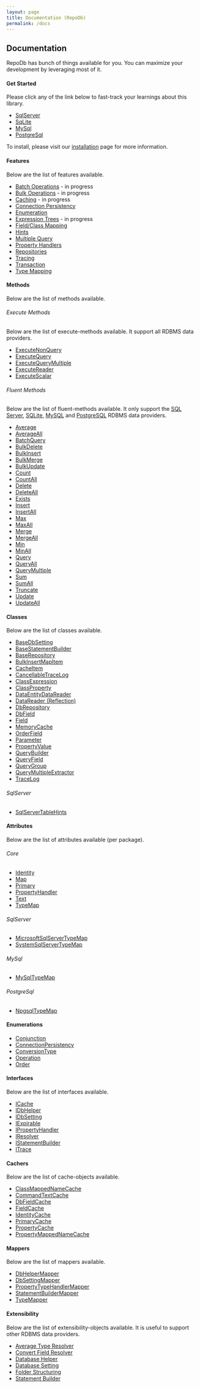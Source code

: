 ```yaml
---
layout: page
title: Documentation (RepoDb)
permalink: /docs
---
```


## Documentation

RepoDb has bunch of things available for you. You can maximize your development by leveraging most of it.

#### Get Started

Please click any of the link below to fast-track your learnings about this library.

- [SqlServer](/tutorials/getting-started)
- [SqLite](/tutorials/getting-started-sqlite)
- [MySql](/tutorials/getting-started-mysql)
- [PostgreSql](/tutorials/getting-started-postgresql)

To install, please visit our [installation](/tutorials/installation) page for more information.

#### Features

Below are the list of features available.

- [Batch Operations](/feature/batch-operations) - in progress
- [Bulk Operations](/feature/bulk-operations) - in progress
- [Caching](/feature/caching) - in progress
- [Connection Persistency](/feature/connectionpersistency)
- [Enumeration](/feature/enumeration)
- [Expression Trees](/feature/expression-trees) - in progress
- [Field/Class Mapping](/feature/fieldclassmapping)
- [Hints](/feature/hints)
- [Multiple Query](/feature/multiplequery)
- [Property Handlers](/feature/propertyhandlers)
- [Repositories](/feature/repositories)
- [Tracing](/feature/tracing)
- [Transaction](/feature/transaction)
- [Type Mapping](/feature/type-mapping)

#### Methods

Below are the list of methods available.

###### Execute Methods

Below are the list of execute-methods available. It support all RDBMS data providers.

- [ExecuteNonQuery](/operation/executenonquery)
- [ExecuteQuery](/operation/executequery)
- [ExecuteQueryMultiple](/operation/executequerymultiple)
- [ExecuteReader](/operation/executereader)
- [ExecuteScalar](/operation/executescalar)

###### Fluent Methods

Below are the list of fluent-methods available. It only support the [SQL Server](https://www.nuget.org/packages/RepoDb.SqlServer), [SQLite](https://www.nuget.org/packages/RepoDb.SqLite), [MySQL](https://www.nuget.org/packages/RepoDb.MySql) and  [PostgreSQL](https://www.nuget.org/packages/RepoDb.PostgreSql) RDBMS data providers.

- [Average](/operation/average)
- [AverageAll](/operation/averageall)
- [BatchQuery](/operation/batchquery)
- [BulkDelete](/operation/bulkdelete)
- [BulkInsert](/operation/bulkinsert)
- [BulkMerge](/operation/bulkmerge)
- [BulkUpdate](/operation/bulkupdate)
- [Count](/operation/count)
- [CountAll](/operation/countall)
- [Delete](/operation/delete)
- [DeleteAll](/operation/deleteall)
- [Exists](/operation/exists)
- [Insert](/operation/insert)
- [InsertAll](/operation/insertall)
- [Max](/operation/max)
- [MaxAll](/operation/maxall)
- [Merge](/operation/merge)
- [MergeAll](/operation/mergeall)
- [Min](/operation/min)
- [MinAll](/operation/minall)
- [Query](/operation/query)
- [QueryAll](/operation/queryall)
- [QueryMultiple](/operation/querymultiple)
- [Sum](/operation/sum)
- [SumAll](/operation/sumall)
- [Truncate](/operation/truncate)
- [Update](/operation/update)
- [UpdateAll](/operation/updateall)

#### Classes

Below are the list of classes available.

- [BaseDbSetting](/class/basedbsetting)
- [BaseStatementBuilder](/class/basestatementbuilder)
- [BaseRepository](/class/baserepository)
- [BulkInsertMapItem](/class/bulkinsertmapitem)
- [CacheItem](/class/cacheitem)
- [CancellableTraceLog](/class/cancellabletracelog)
- [ClassExpression](/class/classexpression)
- [ClassProperty](/class/classproperty)
- [DataEntityDataReader](/class/dataentitydatareader)
- [DataReader (Reflection)](/class/datareader)
- [DbRepository](/class/dbrepository)
- [DbField](/class/dbfield)
- [Field](/class/field)
- [MemoryCache](/class/memorycache)
- [OrderField](/class/orderfield)
- [Parameter](/class/parameter)
- [PropertyValue](/class/propertyvalue)
- [QueryBuilder](/class/querybuilder)
- [QueryField](/class/queryfield)
- [QueryGroup](/class/querygroup)
- [QueryMultipleExtractor](/class/querymultipleextractor)
- [TraceLog](/class/tracelog)

###### SqlServer

- [SqlServerTableHints](/class/sqlservertablehints)

#### Attributes

Below are the list of attributes available (per package).

###### Core

- [Identity](/attribute/identity)
- [Map](/attribute/map)
- [Primary](/attribute/primary)
- [PropertyHandler](/attribute/propertyhandler)
- [Text](/attribute/text)
- [TypeMap](/attribute/typemap)

###### SqlServer

- [MicrosoftSqlServerTypeMap](/attribute/microsoftsqlservertypemap)
- [SystemSqlServerTypeMap](/attribute/systemsqlservertypemap)

###### MySql

- [MySqlTypeMap](/attribute/mysqltypemap)

###### PostgreSql

- [NpgsqlTypeMap](/attribute/npgsqltypemap)

#### Enumerations

- [Conjunction](/enumeration/conjunction)
- [ConnectionPersistency](/enumeration/connectionpersistency)
- [ConversionType](/enumeration/conversiontype)
- [Operation](/enumeration/operation)
- [Order](/enumeration/order)

#### Interfaces

Below are the list of interfaces available.

- [ICache](/interface/icache)
- [IDbHelper](/interface/idbhelper)
- [IDbSetting](/interface/idbsetting)
- [IExpirable](/interface/iexpirable)
- [IPropertyHandler](/interface/ipropertyhandler)
- [IResolver](/interface/iresolver)
- [IStatementBuilder](/interface/istatementbuilder)
- [ITrace](/interface/itrace)

#### Cachers

Below are the list of cache-objects available.

- [ClassMappedNameCache](/cacher/classmappednamecache)
- [CommandTextCache](/cacher/commandtextcache)
- [DbFieldCache](/cacher/dbfieldcache)
- [FieldCache](/cacher/fieldcache)
- [IdentityCache](/cacher/identitycache)
- [PrimaryCache](/cacher/primarycache)
- [PropertyCache](/cacher/propertycache)
- [PropertyMappedNameCache](/cacher/propertymappednamecache)

#### Mappers

Below are the list of mappers available.

- [DbHelperMapper](/mapper/dbhelpermapper)
- [DbSettingMapper](/mapper/dbsettingmapper)
- [PropertyTypeHandlerMapper](/mapper/propertytypehandlermapper)
- [StatementBuilderMapper](/mapper/statementbuildermapper)
- [TypeMapper](/mapper/typemapper)

#### Extensibility

Below are the list of extensibility-objects available. It is useful to support other RDBMS data providers.

- [Average Type Resolver](/extensibility/averagetyperesolver)
- [Convert Field Resolver](/extensibility/convertfieldresolver)
- [Database Helper](/extensibility/databasehelper)
- [Database Setting](/extensibility/databasesetting)
- [Folder Structuring](/extensibility/folderstructuring)
- [Statement Builder](/extensibility/statementbuilder)


